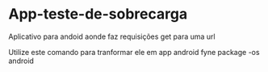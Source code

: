 # App-teste-de-sobrecarga
Aplicativo para andoid aonde faz requisições get para uma url


Utilize este comando para tranformar ele em app android
fyne package -os android 
